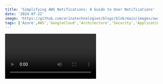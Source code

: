 ```yaml
---
title: 'Simplifying AWS Notifications: A Guide to User Notifications'
date: '2024-07-22'
image: 'https://github.com/arinatechnologies/blogs/blob/main/images/awsaccountmigration.webp'
tags: ['Azure',AWS','GoogleCloud','Architecture','Security','Application/Data','Cost Optimization','Account Migration']
---
```

<Video id="CHoPaOGFt69XKoQx" title="Simplifying AWS Notifications: A Guide to User Notifications"/>
# Simplifying AWS Notifications: A Guide to User Notifications

## Introduction

In cloud operations, timely notifications are crucial. Whether dealing with a security incident from AWS GuardDuty, a backup failure, or any other significant event, having a streamlined process to receive and act upon alerts is essential. Traditionally, AWS users set up notifications through complex patterns involving AWS CloudTrail, EventBridge, and Lambda. However, AWS has recently introduced a new service designed to simplify this process significantly: *AWS User Notifications*.

In this blog, we’ll walk through the benefits of this new service and how it streamlines the notification setup process compared to the traditional methods.

## The Traditional Notification Setup

Historically, setting up notifications involved several AWS services:

1. *CloudTrail*: Events captured by CloudTrail.
2. *EventBridge*: Rules in EventBridge to capture and process these events.
3. *Lambda*: Lambda functions to parse events and send formatted notifications.
4. *SNS*: For sending out emails or SMS notifications.

For instance, if AWS GuardDuty detected a potential security incident, you’d need to:

- Create a rule in EventBridge to catch GuardDuty findings.
- Write Lambda functions to process these events.
- Use SNS to send notifications, often requiring custom formatting in Lambda.

While effective, this setup can be complex and involves considerable manual configuration and coding.

## The New AWS User Notifications Service

AWS has introduced a more straightforward approach with the *AWS User Notifications* service. This new service allows you to set up notifications with minimal configuration, bypassing the need for complex EventBridge rules and Lambda functions.

### Setting Up Notifications with AWS User Notifications

Here’s a step-by-step guide on how to set up notifications using the new service:

1. *Access AWS User Notifications*

   - Go to the AWS Management Console and search for "User Notifications."
   - Open the User Notifications configuration page.
   
![search](https://github.com/user-attachments/assets/406aee74-9946-4fc1-a362-7a10354e321f)

2. *Create a New Notification Configuration*

   - Click “Create Notification Configuration.”
   - Provide a name for the notification, such as "GuardDuty Notification."
   - Optionally, add a description.

![Screenshot (19)](https://github.com/user-attachments/assets/b58f4a9c-b28a-48df-a7da-7e4b984b154f)

3. *Choose the Notification Source*

   - Select the source of your notification. For example, choose "CloudWatch" for monitoring AWS CloudWatch events.
   - Specify the type of events you want to receive notifications for, such as "GuardDuty findings."

4. *Configure Notification Details*

   - Choose the AWS region you want to monitor, such as "Virginia."
   - Set up advanced filters if needed. This helps narrow down the events you want to capture, like focusing only on critical findings.
   - Decide on the aggregation period (e.g., 5 minutes, 12 hours) if you want to aggregate notifications.

![region](https://github.com/user-attachments/assets/8a15dffe-b669-4ced-a43e-fbc959ec075a)

5. *Specify Notification Recipients*

   - Enter the email addresses or other notification channels where alerts should be sent. You can use AWS’s built-in options or integrate with chat channels.

![email](https://github.com/user-attachments/assets/bcbe4f43-6555-4d38-8489-49ad757395c8)

6. *Review and Create*

   - Review your configuration.
   - Click "Create Notification Configuration" to finalize.

![create](https://github.com/user-attachments/assets/dcab9fc5-2dc0-4f3b-bafd-1e9bbff1d290)


## Comparing AWS User Notifications with Traditional Methods

*Simplicity*: User Notifications significantly reduce complexity by eliminating the need for multiple services like EventBridge and Lambda for basic notification setups. You configure everything in a single interface with minimal coding.

*Customization*: While traditional setups offer extensive customization through Lambda functions, User Notifications provide a more user-friendly approach with options for advanced filters and predefined notification formats.

*Speed*: The new service allows for quicker setup and deployment of notifications, making it easier to address urgent issues promptly without extensive configuration.

## Use Cases

*GuardDuty Alerts*: Set up notifications for any security findings immediately, ensuring you can respond to potential threats without delay.

*AWS Config*: Receive alerts for configuration changes, focusing on non-compliant changes to avoid information overload.

*Backup Failures*: Get notifications for failed backup jobs to ensure data protection measures are always active.

*Health Checks*: Monitor AWS service health events to stay informed about the operational status of your AWS environment.

## Conclusion

AWS User Notifications is a game-changer for simplifying the notification setup process. It reduces the complexity involved in configuring notifications and allows you to focus on addressing issues rather than managing notification infrastructure. By leveraging this new service, you can ensure that critical alerts are delivered promptly and efficiently.

For detailed guides and additional information, check out the AWS documentation and stay updated with the latest AWS features.

Feel free to reach out with any questions or comments, and don’t forget to subscribe for more updates!

# Other Blogs
[Comprehensive Guide to Centralized Backups in AWS Organizations](https://www.arinatechnologies.com/posts/backups-orgs) <br/>
[AWS services that support Containers: Containers!=Kubernetes.](https://www.arinatechnologies.com/posts/aws-container-decision-tree) <br/>
[A Detailed Overview Of AWS SES and Monitoring](https://www.arinatechnologies.com/posts/AWS%20SES) <br/>






